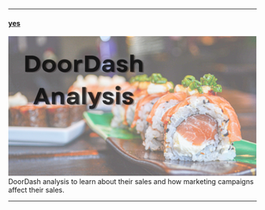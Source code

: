 
---
#### [yes](https://www.linkedin.com/pulse/doordash-marketing-analysis-julio-espinoza/)
[<img src="images/DoorDash Analytics.png"/>](https://www.linkedin.com/pulse/doordash-marketing-analysis-julio-espinoza/)
DoorDash analysis to learn about their sales and how marketing campaigns affect their sales.

---
